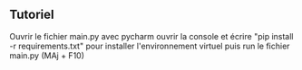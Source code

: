 ## Tutoriel
Ouvrir le fichier main.py avec pycharm
ouvrir la console et écrire "pip install -r requirements.txt" pour installer l'environnement virtuel
puis run le fichier main.py (MAj + F10)

